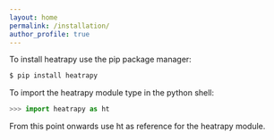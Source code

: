 ```yaml
---
layout: home
permalink: /installation/
author_profile: true
---
```


To install heatrapy use the pip package manager:

```bash
$ pip install heatrapy
```

To import the heatrapy module type in the python shell:

```python
>>> import heatrapy as ht
```

From this point onwards use ht as reference for the heatrapy module.

